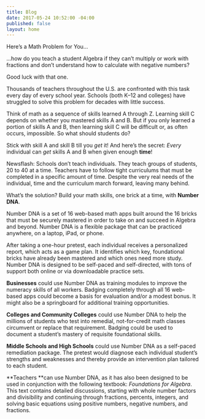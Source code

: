 ```yaml
---
title: Blog
date: 2017-05-24 10:52:00 -04:00
published: false
layout: home
---
```


Here’s a Math Problem for You…

…how do you teach a student Algebra if they can’t multiply or work with fractions and don’t understand how to calculate with negative numbers?

Good luck with that one.

Thousands of teachers throughout the U.S. are confronted with this task every day of every school year. Schools (both K–12 and colleges) have struggled to solve this problem for decades with little success.

Think of math as a sequence of skills learned A through Z. Learning skill C depends on whether you mastered skills A and B. But if you only learned a portion of skills A and B, then learning skill C will be difficult or, as often occurs, impossible. So what should students do?

Stick with skill A and skill B till you *get* it! And here’s the secret: *Every* individual can *get* skills A and B when given enough **time**!

Newsflash: Schools don’t teach individuals. They teach groups of students, 20 to 40 at a time. Teachers have to follow tight curriculums that must be completed in a specific amount of time. Despite the very real needs of the individual, time and the curriculum march forward, leaving many behind.

What’s the solution? Build your math skills, one brick at a time, with **Number DNA**.

Number DNA is a set of 16 web-based math apps built around the 16 bricks that must be securely mastered in order to take on and succeed in Algebra and beyond. Number DNA is a flexible package that can be practiced anywhere, on a laptop, iPad, or phone.

After taking a one-hour pretest, each individual receives a personalized report, which acts as a game plan. It identifies which key, foundational bricks have already been mastered and which ones need more study. Number DNA is designed to be self-paced and self-directed, with tons of support both online or via downloadable practice sets.

**Businesses** could use Number DNA as training modules to improve the numeracy skills of all workers. Badging completely through all 16 web-based apps could become a basis for evaluation and/or a modest bonus. It might also be a springboard for additional training opportunities.

**Colleges and Community Colleges** could use Number DNA to help the millions of students who test into remedial, not-for-credit math classes circumvent or replace that requirement. Badging could be used to document a student’s mastery of requisite foundational skills.

**Middle Schools and High Schools** could use Number DNA as a self-paced remediation package. The pretest would diagnose each individual student’s strengths and weaknesses and thereby provide an intervention plan tailored to each student.

\*\*Teachers \*\*can use Number DNA, as it has also been designed to be used in conjunction with the following textbook: *Foundations for Algebra*. This text contains detailed discussions, starting with whole number factors and divisibility and continuing through fractions, percents, integers, and solving basic equations using positive numbers, negative numbers, and fractions.